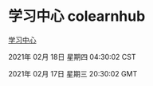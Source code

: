 # 学习中心 colearnhub
[学习中心](http://:56308/colearnhub/)

2021年 02月 18日 星期四 04:30:02 CST

2021年 02月 17日 星期三 20:30:02 GMT
